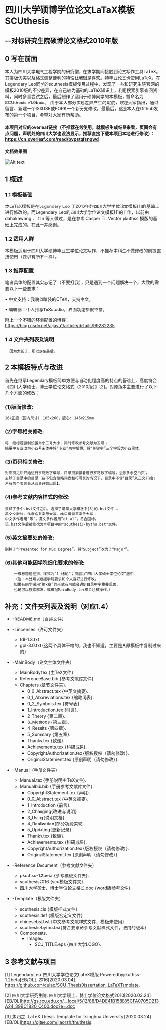 # 四川大学硕博学位论文LaTaX模板SCUthesis
## --对标研究生院硕博论文格式2010年版
## 0 写在前面
本人为四川大学电气工程学院的研究僧，在求学期间接触到论文写作工具LaTeX。其排版优美以及格式调整便利的特性让我很是喜欢。特毕业论文也使用LaTeX，在Legendary Leo同学的scuthesis模板使用过程中，发现了一些和研究生院官网的模板2010版的不少差异，在自己较为基础的LaTeX知识上，利用搜索引擎查阅资料，同时多番尝试之后，最后制作了适用于硕博同学的本模板，暂命名为SCUthesis v1.0beta。
由于本人部分实现差异产生的瑕疵，欢迎大家指出，通过留言、新建一个ISSUSE或FORK一个新分支修改。最最后，这是本人在Github发布的第一个项目，希望对大家有所帮助。

#### 本项目对应的overleaf链接（不推荐在线使用，就模板生成结果来看，页面会有点问题，声明处的四川大学也没法显示，推荐直接下载本项目本地进行修改）：https://cn.overleaf.com/read/bypstqfsnqwd
#### 文档效果图 
![Alt text](https://github.com/weiman152/StarsView/blob/master/ScreenShots/1.png)
## 1 概述
### 1.1 模板基础
本LaTeX模板是在Legendary Leo 于2016年的四川大学学位论文模板[1]的基础上进行修改的。而Legendary Leo的四川大学学位论文模板[1]的工作，以前由 dahakawang  、 tan  等人做过，是在参考 Casper Ti. Vector   pkuthss 模版的基础上完成的。在此一并感谢。
### 1.2 适用人群
本模板适用于四川大学硕博毕业生学位论文写作，不推荐本科生不做修改的前提直接使用（要求有所不一样）。
### 1.3 推荐配置
笔者具体的配置其实忘记了（不要打我），只是遇到一个问题解决一个，大致的需要以下一些要求：

•	中文支持：我貌似暗装的CTeX，支持中文。

•	编辑器：个人推荐TeXstudio，界面功能都很不错。

附上一个不错的环境配置的博客：https://blog.csdn.net/aijava1/article/details/99282235

### 1.4 文件夹列表及说明
      因为太长了，所以放在最后。

## 2 本模板特点与改进
首先在继承Legendary模板简单方便与自动化程度高的特点的基础上，高度符合《四川大学硕士、博士学位论文格式（2010版）》[2]。对原版本主要进行了以下几个方面的修改：


### (1)版面修改:
    16k正度（国内尺寸）：185x260，版心: 145x215mm

### (2)字号相关修改:
    将一级标题强制设置为小三号大小，同时修改参考文献为五号；
    摘要中专业改为小四号宋体并将“专业”两字后置，将“关键字”三个字设为小四黑体.

### (3)页码相关修改:
    封面页之后开始进行罗马数字编号，目录页紧接着进行罗马数字编号，去除多余空白页；
    去除了目录中的目录【在不包含缩略词表和符号表的情况下，目录中不含“目录”从正文开始；
    若有两个表则会从该表开始出现】。

### (4)参考文献内容样式的修改:
    尝试了多个.bst文件之后，选择了清华大学模板中[3]的.bst文件 。
    英文文献时，作者名首字母大写，姓只保留首字母大写；
    中文多作者用“等”，英文多作者用“et al”。符合国标。
    该.bst文件后被修改为本项目中的"scuthesis-bythu.bst"文件。

### (5)英文摘要处的修改:
    删掉了“Presented for MSc Degree”，将“Subject”改为了“Major”。

### (6)其他可能因学院细化要求的修改:
        一级标题居左排，样式为“1 绪论”；页眉为“四川大学硕士学位论文”居中
        （注：本处可以根据学院要求和个人喜好进行修改。
        如果有同学采用“第x章”的形式有可能会遇到目录中字重叠现象，
        也是可以搜索解决，或根据MainBody.tex相关注释操作。）
## 补充：文件夹列表及说明（对应1.4）

* -README.md（自述文件）

* -Lincenses（许可文件夹）
    * fdl-1.3.txt
    * gpl-3.0.txt {这两个具体干啥的，我也不知道，主要是从原模板中复制过来的}
* -MainBody（论文主体文件夹）
    * MainBody.tex      {主TeX文件}.
    * ReferenceBase.bib      {参考文献库文件}.
    * Chapters      {章节文件夹}.
        * 0_0_Abstract.tex      {中英文摘要}.
        * 0_1_Abbreviations.tex      {缩略词表}.
        * 0_2_Symbols.tex      {符号表}.
        * 1_Introduction.tex      {引言}.
        * 2_Theory      {第二章}.
        * 3_Methods      {第三章}.
        * 4_Results      {第四章}.
        * 5_Summary      {第五章}.
        * Thanks.tex      {致谢}.
        * Achievements.tex      {科研成果}.
        * CopyrightAuthorization.tex      {版权授权（请勿修改）}.
        * OriginalStatement.tex      {原创声明（请勿修改）}.   
 
* -Manual（手册文件夹）
    * Manual.tex      {手册说明主TeX文件}.
    * Manualbib.bib      {手册参考文献库文件}.
        * CopyrightStatement.tex      {声明}.
        * 0_0_Abstract.tex      {中英文摘要}.
        * 1_Introduction {前言}.
        * 2_Changing{改进与说明}
        * 3_Using{说明文档}
        * 4_Realization{部分功能实现}
        * 5_Updating{更新记录} 
        * Thanks.tex      {致谢}.
        * Achievements.tex      {科研成果}.
        * CopyrightAuthorization.tex      {版权授权（请勿修改）}.
        * OriginalStatement.tex      {原创声明（请勿修改）}.   
* -Reference Document（参考文献文件夹）
    * pkuthss-1.2beta {参考模板文件夹}.
    * scuthesis2016 {scu模板文件夹}.
    * 四川大学硕士、博士学位论文格式.doc {word版参考文件}.
* -Template（模版文件夹）
    * scuthesis.cls {模版样式文件}.
    * scuthesis.def {模版宏定义文件}.
    * chinesebst.bst {中文参考文献样式文件，模板未使用}.
    * scuthesis-bythu.bst{符合要求的参考文献样式文件，使用的版本}
    * Components.
        * Images.
            * SCU_TITLE.eps {四川大学LOGO}.

## 3 参考文献与项目
[1] LegendaryLeo. 四川大学学位论文LaTeX模版 Poweredbypkuthss-1.2beta[EB/OL].
2016[2020.03.04]. https://github.com/cuiao/SCU_ThesisDissertation_LaTeXTemplate.

[2] 四川大学研究生院. 四川大学硕士、博士学位论文格式2010[2020.03.24][EB/OL]http://gs.scu.edu.cn/__local/5/12/88/D4DE41B158E85CFA0705D213A24_39BC1820_C400.doc?e=.doc

[3] 焦润之. LaTeX Thesis Template for Tsinghua University.[2020.03.24][EB/OL]https://gitee.com/jiaorzh/thuthesis. 
